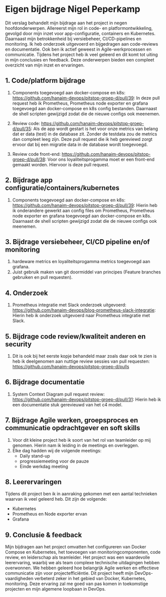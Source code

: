 # Eigen bijdrage Nigel Peperkamp

Dit verslag behandelt mijn bijdrage aan het project in negen hoofdonderwerpen. Allereerst mijn rol in code- en platformontwikkeling, gevolgd door mijn inzet voor app-configuratie, containers en Kubernetes. Daarnaast mijn betrokkenheid bij versiebeheer, CI/CD-pipelines en monitoring. Ik heb onderzoek uitgevoerd en bijgedragen aan code-reviews en documentatie. Ook ben ik actief geweest in Agile-werkprocessen en communicatie. Tijdens het project heb ik veel geleerd en dit komt tot uiting in mijn conclusies en feedback. Deze onderwerpen bieden een compleet overzicht van mijn inzet en ervaringen.

## 1. Code/platform bijdrage

1. Components toegevoegd aan docker-compose en k8s: https://github.com/hanaim-devops/pitstop-groep-d/pull/39: In deze pull request heb ik Prometheus, Prometheus node exporter en grafana toegevoegd aan docker-compose en k8s config bestanden. Daarnaast de shell scripten gewijzigd zodat die de nieuwe configs ook meenemen.

2. Review code: https://github.com/hanaim-devops/pitstop-groep-d/pull/35: Als de app wordt gestart is het voor onze metrics van belang dat er data (test) in de database zit. Zonder de testdata zou de metrics dan compleet leeg zijn. Deze pull request die ik heb gereviewd zorgt ervoor dat bij een migratie data in de database wordt toegevoegd.

3. Review code front-end: https://github.com/hanaim-devops/pitstop-groep-d/pull/38: Voor ons loyaliteitsprogamma moet er een front-end gemaakt worden. Hiervoor is deze pull request.
 
## 2. Bijdrage app configuratie/containers/kubernetes

1. Components toegevoegd aan docker-compose en k8s: https://github.com/hanaim-devops/pitstop-groep-d/pull/39: Hierin heb ik onderandere gewerkt aan config files om Prometheus, Prometheus node exporter en grafana toegevoegd aan docker-compose en k8s. Daarnaast de shell scripten gewijzigd zodat die de nieuwe configs ook meenemen.

## 3. Bijdrage versiebeheer, CI/CD pipeline en/of monitoring

1. hardeware metrics en loyaliteitsprogamma metrics toegevoegd aan grafana.
2. Juist gebruik maken van git doormiddel van principes (Feature branches gebruiken en pull requesten).

## 4. Onderzoek

1. Prometheus integratie met Slack onderzoek uitgevoerd: https://github.com/hanaim-devops/blog-prometheus-slack-integratie: Hierin heb ik onderzoek uitgevoerd naar Prometheus integratie met Slack.
 
## 5. Bijdrage code review/kwaliteit anderen en security

1. Dit is ook bij het eerste kopje behandeld maar zoals daar ook te zien is heb ik deelgenomen aan nuttige review sessies van pull requesten: https://github.com/hanaim-devops/pitstop-groep-d/pulls
 
## 6. Bijdrage documentatie

1. System Context Diagram pull request review: https://github.com/hanaim-devops/pitstop-groep-d/pull/31: Hierin heb ik een documentatie stuk gerevieuwd van het c4 model.
 
## 7. Bijdrage Agile werken, groepsproces en communicatie opdrachtgever en soft skills

1. Voor dit kleine project heb ik soort van het rol van teamleider op mij genomen. Hierin nam ik leiding in de meetings en overleggen.
2. Elke dag hadden wij de volgende meetings:
    * Daily stand-up
    * progressiemeeting voor de pauze
    * Einde werkdag meeting
  
## 8. Leerervaringen

Tijdens dit project ben ik in aanraking gekomen met een aantal technieken waarvan ik veel geleerd heb. Dit zijn de volgende:
* Kubernetes
* Prometheus en Node exporter ervan
* Grafana

## 9. Conclusie & feedback

Mijn bijdragen aan het project omvatten het configureren van Docker Compose en Kubernetes, het toevoegen van monitoringcomponenten, code review, en leiderschap als teamleider. Het project was een waardevolle leerervaring, waarbij we als team complexe technische uitdagingen hebben overwonnen. We hebben geleerd hoe belangrijk Agile werken en effectieve communicatie zijn voor projectefficiëntie. Dit project heeft mijn DevOps-vaardigheden verbeterd zeker in het gebied van Docker, Kubernetes, monitoring. Deze ervaring zal me goed van pas komen in toekomstige projecten en mijn algemene loopbaan in DevOps.
